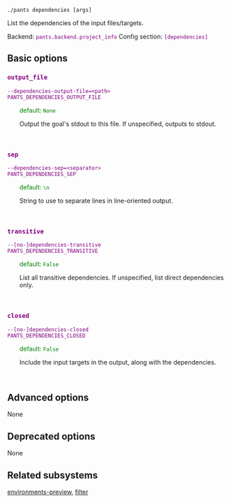 ```
./pants dependencies [args]
```
List the dependencies of the input files/targets.

Backend: <span style="color: purple"><code>pants.backend.project_info</code></span>
Config section: <span style="color: purple"><code>[dependencies]</code></span>

## Basic options

<div style="color: purple">

### `output_file`

  <code>--dependencies-output-file=&lt;path&gt;</code><br>
  <code>PANTS_DEPENDENCIES_OUTPUT_FILE</code><br>
</div>
<div style="padding-left: 2em;">
<span style="color: green">default: <code>None</code></span>

<br>

Output the goal's stdout to this file. If unspecified, outputs to stdout.
</div>
<br>

<div style="color: purple">

### `sep`

  <code>--dependencies-sep=&lt;separator&gt;</code><br>
  <code>PANTS_DEPENDENCIES_SEP</code><br>
</div>
<div style="padding-left: 2em;">
<span style="color: green">default: <code>\n</code></span>

<br>

String to use to separate lines in line-oriented output.
</div>
<br>

<div style="color: purple">

### `transitive`

  <code>--[no-]dependencies-transitive</code><br>
  <code>PANTS_DEPENDENCIES_TRANSITIVE</code><br>
</div>
<div style="padding-left: 2em;">
<span style="color: green">default: <code>False</code></span>

<br>

List all transitive dependencies. If unspecified, list direct dependencies only.
</div>
<br>

<div style="color: purple">

### `closed`

  <code>--[no-]dependencies-closed</code><br>
  <code>PANTS_DEPENDENCIES_CLOSED</code><br>
</div>
<div style="padding-left: 2em;">
<span style="color: green">default: <code>False</code></span>

<br>

Include the input targets in the output, along with the dependencies.
</div>
<br>


## Advanced options

None

## Deprecated options

None


## Related subsystems
[environments-preview](environments-preview.md), [filter](filter.md)
